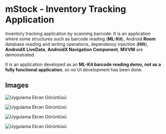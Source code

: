 # mStock - Inventory Tracking Application

Inventory tracking application by scanning barcode. It is an application where some structures such as barcode reading (**ML-Kit**), Android **Room** database reading and writing operations, dependency injection (**Hilt**), **AndroidX LiveData**, **AndroidX Navigation Component**, **MVVM** are demonstrated.

It is an application developed as an **ML-Kit barcode reading demo, not as a fully functional application**, so no UI development has been done.


## Images

![Uygulama Ekran Görüntüsü](https://github.com/rabaduptis/mStock/blob/master/img/03663ab0-8e0b-485c-8738-152d5063c326.jpg?width=1200&height=600)

![Uygulama Ekran Görüntüsü](https://github.com/rabaduptis/mStock/blob/master/img/0e973cc9-29ad-4e0f-88a1-d0c84efdb635.jpg?width=800&height=600)

![Uygulama Ekran Görüntüsü](https://github.com/rabaduptis/mStock/blob/master/img/5f6ea567-468c-4d76-afdf-ed73bf4a2280.jpg?width=800&height=600)

![Uygulama Ekran Görüntüsü](https://github.com/rabaduptis/mStock/blob/master/img/60483424-b001-47ff-9f48-46af0a42d7eb.jpg?width=800&height=600)


